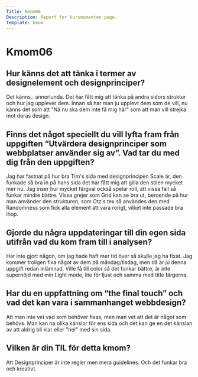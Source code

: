 ```yaml
---
Title: Kmom06
Description: Report for kursmomenten page.
Template: kmom
---
```


Kmom06
==================
## Hur känns det att tänka i termer av designelement och designprinciper?
 
Det känns.. annorlunda. Det har fått mig att tänka på andra sidors struktur och hur jag upplever dem. Innan så har man ju upplevt dem som de vill, nu känns det som att "Nä nu ska dem inte få mig här" som att man vill strejka mot deras design.
 
## Finns det något speciellt du vill lyfta fram från uppgiften “Utvärdera designprinciper som webbplatser använder sig av”. Vad tar du med dig från den uppgiften?
 
Jag har fastnat på hur bra Tim's sida med designprincipen Scale är, den funkade så bra in på hans sida det har fått mig att gilla den stilen mycket mer nu.
Jag inser hur mycket färgval också spelar roll, att vissa fall så funkar mindre bättre. Vissa grejer som Grid kan se bra ut, beroende på hur man använder den strukturen, som Otz's tex så användes den med Randomness som fick alla element att vara rörigt, vilket inte passade bra ihop.
 
## Gjorde du några uppdateringar till din egen sida utifrån vad du kom fram till i analysen?
 
Har inte gjort någon, om jag hade haft mer tid över så skulle jag ha fixat. Jag kommer troligen fixa något av dem på måndag/tisdag, men då är ju denna uppgift redan inlämnad.
Ville få till color så det funkar bättre, är inte supernöjd med min Light mode, lite för ljust och samma med title färgerna.
 
## Har du en uppfattning om “the final touch” och vad det kan vara i sammanhanget webbdesign?
 
Att man inte vet vad som behöver fixas, men man vet att det är något som behövs. Man kan ha olika känslor för ens sida och det kan ge en det känslan av att aldrig bli klar eller "hel" med sin sida.
 
## Vilken är din TIL för detta kmom?
 
Att Designprinciper är inte regler men mera guidelines. Och det funkar bra och kreativt.

